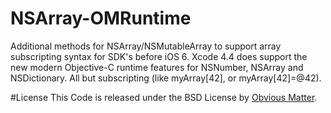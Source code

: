 NSArray-OMRuntime
======================

Additional methods for NSArray/NSMutableArray to support array subscripting syntax for SDK's before iOS 6.
Xcode 4.4 does support the new modern Objective-C runtime features for NSNumber, NSArray and NSDictionary. All but subscripting (like myArray[42], or myArray[42]=@42).

#License
This Code is released under the BSD License by [Obvious Matter](http://www.obviousmatter.com).